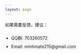 ```yaml
---
layout: page
---
```


<script setup>
import {
  VPTeamPage,
  VPTeamPageTitle,
  VPTeamMembers,
  VPTeamPageSection
} from 'vitepress/theme';

const members = [
  {
    avatar: '/avatar.png',
    name: 'Mintimate',
    title: '全栈开发',
    links: [
      { icon: 'github', link: 'https://github.com/Mintimate' },
      { icon: 'youtube', link: 'https://www.youtube.com/@mintimate' },
      {icon: {svg: '<svg t="1692535452107" class="icon" viewBox="0 0 1024 1024" version="1.1" xmlns="http://www.w3.org/2000/svg" p-id="32228" width="200" height="200"><path d="M977.2 208.2c33.4 36.2 48.8 79.4 46.6 131.4v404.8c-0.8 52.8-18.4 96.2-53 130.2-34.4 34-78.2 51.8-131 53.4H184.04c-52.9-1.6-96.42-19.6-130.56-54.4C19.364 838.8 1.534 793 0 736.4V339.6c1.534-52 19.364-95.2 53.48-131.4C87.62 175.5 131.14 157.54 184.04 156h58.76L192.1 104.38c-11.5-11.46-17.26-26-17.26-43.58 0-17.6 5.76-32.12 17.26-43.594C203.6 5.736 218.2 0 235.8 0s32.2 5.736 43.8 17.206L426.2 156h176l149-138.794C763.4 5.736 778.4 0 796 0c17.6 0 32.2 5.736 43.8 17.206 11.4 11.474 17.2 25.994 17.2 43.594 0 17.58-5.8 32.12-17.2 43.58L789.2 156h58.6c52.8 1.54 96 19.5 129.4 52.2z m-77.6 139.4c-0.8-19.2-7.4-34.8-21.4-47-10.4-12.2-28-18.8-45.4-19.6H192.1c-19.18 0.8-34.9 7.4-47.16 19.6-12.28 12.2-18.8 27.8-19.56 47v388.8c0 18.4 6.52 34 19.56 47s28.76 19.6 47.16 19.6H832.8c18.4 0 34-6.6 46.6-19.6 12.6-13 19.4-28.6 20.2-47V347.6z m-528.6 85.4c12.6 12.6 19.4 28.2 20.2 46.4V546c-0.8 18.4-7.4 33.8-19.6 46.4-12.4 12.6-28 19-47.2 19-19.2 0-35-6.4-47.2-19-12.2-12.6-18.8-28-19.6-46.4v-66.6c0.8-18.2 7.6-33.8 20.2-46.4 12.6-12.6 26.4-19.2 46.6-20 18.4 0.8 34 7.4 46.6 20z m383 0c12.6 12.6 19.4 28.2 20.2 46.4V546c-0.8 18.4-7.4 33.8-19.6 46.4-12.2 12.6-28 19-47.2 19-19.2 0-34.8-6.4-47.2-19-14-12.6-18.8-28-19.4-46.4v-66.6c0.6-18.2 7.4-33.8 20-46.4 12.6-12.6 28.2-19.2 46.6-20 18.4 0.8 34 7.4 46.6 20z" p-id="32229"></path></svg>'}, link: 'https://space.bilibili.com/355567627'},
    ],
    sponsor:'https://afdian.net/a/mintimate',
  },
  {
    avatar: 'https://avatars.githubusercontent.com/u/132128788',
    name: 'YummyCocoa',
    title: '主要合伙人(●\'◡\'●)ﾉ♥',
    links: [
      { icon: 'github', link: 'https://github.com/YummyCocoa' },
    ],
  },

]
</script>

<VPTeamPage>
  <VPTeamPageTitle>
    <template #title>
      关于本网站
    </template>
    <template #lead>
      目前主要是我一个人开发，期待和大家的协助
    </template>
  </VPTeamPageTitle>
  <VPTeamMembers
    :members="members"
  />
  <VPTeamPageSection>
    <template #title>联系我们</template>
  </VPTeamPageSection>
<div class="container">
<p>如果需要反馈，建议：</p>
<ul>
    <li>QQ群: 703260572</li>
    <li>Email: mintimate215@gmail.com</li>
</ul>
</div>
</VPTeamPage>

<style scope>
ul{
  list-style: disc
}

ul, ol {
    padding-left: 1.25rem;
    margin: 16px 0;
    line-height: 28px;
}

p {
    line-height: 28px;
}

.VPFeatures {
  position: relative;
  padding: 0 24px;
}

@media (min-width: 640px) {
  .VPFeatures {
    padding:0 48px;
  }
}

@media (min-width: 960px) {
  .VPFeatures {
    padding:0 64px
  }
}

.container {
  margin: 0 auto;
  max-width: 1152px
}
</style>